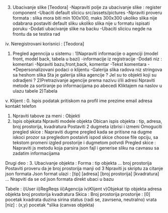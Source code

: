 <!-- i. Uvod :
1. Napraviti users klasu
2. Napraviti klijent, agencija, administrator u bazi
3. Npraviti isto za front stranice
4. Npraviti admin stranicu da bude odvojena 
5. Odraditi login za obicne korisnike
6. Odraditi login za klijente administratora
7. Nrpaviti metodu za proveru lozinke
	-Ubaciti js fajl u projekat
	Лозинку проверити коришћењем регуларног израза (минимално 7 карактера, максимално 12 карактера, 
	од тога бар једно велико слово, један број и један специјални карактер, и мора почињати словом). 
8. Promenu lozinke uvezati -->

<!-- ii. Registracija korisnika (ne radi se za administratora) :
1. Nrpaviti stranicu sa formom sa formom 
	- корисничко име (које је јединствено, на нивоу свих корисника у систему), 
	- лозинка1 (и потврда лозинке), 
	- контакт телефон, 
	- и-мејл адреса (јединствено, највише један кориснички налог по и-мејл адреси). 
	При регистрацији клијента захтевати и унос следећих поља: 
	- име, 
	- презиме. 
	При регистрацији агенције захтевати и унос следећих поља: 
	- назив агенције, 
	- адреса седишта агенције (држава, град, улица и број), 
	- матични број агенције, 
	- кратак текстуални опис о агенцији.  -->
3. Ubacivanje slike [Teodora]
-Napraviti polje za ubacivanje slike :
	register component
-Ubaciti default slicicu
	src/assets/pictures
-Npraviti proveru formata :
	slika mora biti min 100x100, maks 300x300
	ukoliko slika nije odabrana postaviti default sliku
	ukoliko slika nije u formatu ispisati poruku
-Dodati ubacivanje slike na backu
-Ubaciti slicicu negde na frontu da se testira rad 

<!-- iii0 Subscribe header na promenu u okviru logina:
Napraviti servis za promenu tipa korisnika
U njemu treba da se nalazi vrednost tipam korisnika -->


<!-- iii. Prihvatanje i odbijanje zahteva registracije : [Filip]
1. Izlistati sve zahteve u tabeli (pogeldati prethodni projekat mozda)
2. Psotaviti 2 dugmeta prihvati i odbijanje
3. Npraviti metodu za odbivanje, brisanje zahteva iz sistema
4. Npraviti metodu prihvati (ubacivanje korisnika u users, i brisanje iz regreqs) -->



iv. Neregistrovani korisnici : [Teodora]
1. Pregled agenncija u sistemu :
	1)Napraviti informacije o agenciji (model front, model 	back, tabela u bazi)
		-informacije iz registracije
		-Dodati niz : komentari
			-Npraviti bazu,front,back, komentar
				-Tekst komentara
				-*Depersonalizovani podaci o klijentu
		-Galerija slika radova
			niz stringova sa heshom slika 
			Sta je galerija slika agencije ? Jel su to objekti koji su odradjeni ?
	2)Pretrazivanje agencije prema nazivu i/ili adresi
		Npraviti metode za sortiranje po informacijama po abecedi
		Kliktajem na naslov u ulazu tabele
	2)Tabela

v. Klijent :
0. Ispis podatak pritiskom na profil
	ime prezime email adresa kontakt telefon
1. Npraviti tabove za meni :
	Objekti	
2. Ispis objekata
	Npraviti modele objekta
	Obican ispis objekta :
		tip, adresa, broj prostorija, kvadratura 
		Postaviti 2 dugmeta izbrisi i izmeni
		Omoguciti pregled skice :
			Napraviti dugme pregled kada se pritisne na dugme iskoci prozor sa pregledom
			postaivti ispod skice choose file opciju, sa tekstom promeni izgled prostorije i dugmetom potvrdi
		Pregled skice :
			Napraviti js metodu koja parsira json fajl i generise sliku na cavnasu sa zadatim informacijama

Drugi deo :
3. Ubacivanje objekta :
	Forma :
		tip objekta ...
		broj prostorija
	Postaviti proveru da je broj prostorija manji od 3
	Npraviti js skriptu za citanje json formata
Json format ulazi :
[tip]
[adresa]
[broj prostorija]
[kvadratura]
...
Nrapviti da se od json formata direkt ubaci u bazu



Tabele :
i)User
ii)RegReqs
iii)Agencija
iv)Klijent
v)Objekat
	tip objekta
	adresa objekta
	broj prostorija
	kvadratura
	Skica :
		Broj prostorija prostorije :
		[0]
			pocetak kvadrata
			duzina
			sirina
			status (radi se, zavrsena, neutralno)
			vrata [niz] :
				(x,y) pocetak
	*slika (canvas objekta)






	
	